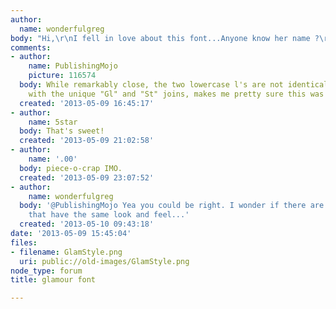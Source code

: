 ```yaml
---
author:
  name: wonderfulgreg
body: "Hi,\r\nI fell in love about this font...Anyone know her name ?\r\nthx in advance"
comments:
- author:
    name: PublishingMojo
    picture: 116574
  body: While remarkably close, the two lowercase l's are not identical. That, coupled
    with the unique "Gl" and "St" joins, makes me pretty sure this was done by hand.
  created: '2013-05-09 16:45:17'
- author:
    name: 5star
  body: That's sweet!
  created: '2013-05-09 21:02:58'
- author:
    name: '.00'
  body: piece-o-crap IMO.
  created: '2013-05-09 23:07:52'
- author:
    name: wonderfulgreg
  body: '@PublishingMojo Yea you could be right. I wonder if there are any scripts
    that have the same look and feel...'
  created: '2013-05-10 09:43:18'
date: '2013-05-09 15:45:04'
files:
- filename: GlamStyle.png
  uri: public://old-images/GlamStyle.png
node_type: forum
title: glamour font

---
```

